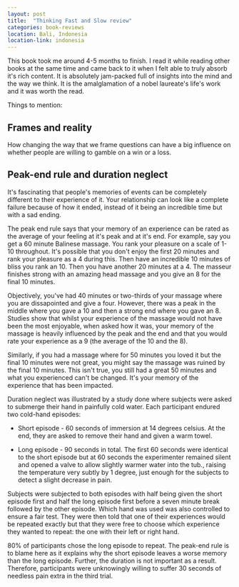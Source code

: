 ```yaml
---
layout: post
title:  "Thinking Fast and Slow review"
categories: book-reviews
location: Bali, Indonesia
location-link: indonesia
---
```


<!--description-->

This book took me around 4-5 months to finish. I read it while reading other books at the same time and came back to it when I felt able to truly absorb it's rich content. It is absolutely jam-packed full of insights into the mind and the way we think. It is the amalglamation of a nobel laureate's life's work and it was worth the read.

Things to mention:

## Frames and reality

How changing the way that we frame questions can have a big influence on whether people are willing to gamble on a win or a loss.

## Peak-end rule and duration neglect

It's fascinating that people's memories of events can be completely different to their experience of it. Your relationship can look like a complete failure because of how it ended, instead of it being an incredible time but with a sad ending.

The peak end rule says that your memory of an experience can be rated as the average of your feeling at it's peak and at it's end. For example, say you get a 60 minute Balinese massage. You rank your pleasure on a scale of 1-10 throughout. It's possible that you don't enjoy the first 20 minutes and rank your pleasure as a 4 during this. Then have an incredible 10 minutes of bliss you rank an 10. Then you have another 20 minutes at a 4. The masseur finishes strong with an amazing head massage and you give an 8 for the final 10 minutes.

Objectively, you've had 40 minutes or two-thirds of your massage where you are dissapointed and give a four. However, there was a peak in the middle where you gave a 10 and then a strong end where you gave an 8. Studies show that whilst your experience of the massage would not have been the most enjoyable, when asked how it was, your memory of the massage is heavily influenced by the peak and the end and that you would rate your experience as a 9 (the average of the 10 and the 8).

Similarly, if you had a massage where for 50 minutes you loved it but the final 10 minutes were not great, you might say the massage was ruined by the final 10 minutes. This isn't true, you still had a great 50 minutes and what you experienced can't be changed. It's your memory of the experience that has been impacted.

Duration neglect was illustrated by a study done where subjects were asked to submerge their hand in painfully cold water. Each participant endured two cold-hand episodes:

- Short episode - 60 seconds of immersion at 14 degrees celsius. At the end, they are asked to remove their hand and given a warm towel.

- Long episode - 90 seconds in total. The first 60 seconds were identical to the short episode but at 60 seconds the experimenter remained silent and opened a valve to allow slightly warmer water into the tub., raising the temperature very subtly by 1 degree, just enough for the subjects to detect a slight decrease in pain.

Subjects were subjected to both episodes with half being given the short episode first and half the long episode first before a seven minute break followed by the other episode. Which hand was used was also controlled to ensure a fair test. They were then told that one of their experiences would be repeated exactly but that they were free to choose which experience they wanted to repeat: the one with their left or right hand.

80% of participants chose the long episode to repeat. The peak-end rule is to blame here as it explains why the short episode leaves a worse memory than the long episode. Further, the duration is not important as a result. Therefore, participants were unknowingly willing to suffer 30 seconds of needless pain extra in the third trial.
